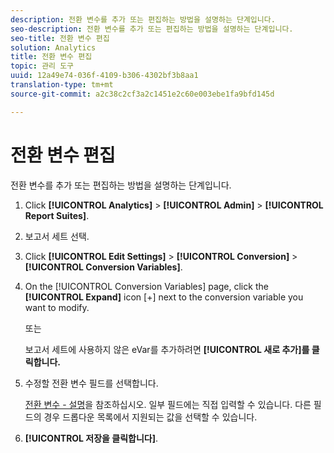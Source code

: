 ```yaml
---
description: 전환 변수를 추가 또는 편집하는 방법을 설명하는 단계입니다.
seo-description: 전환 변수를 추가 또는 편집하는 방법을 설명하는 단계입니다.
seo-title: 전환 변수 편집
solution: Analytics
title: 전환 변수 편집
topic: 관리 도구
uuid: 12a49e74-036f-4109-b306-4302bf3b8aa1
translation-type: tm+mt
source-git-commit: a2c38c2cf3a2c1451e2c60e003ebe1fa9bfd145d

---
```



# 전환 변수 편집

전환 변수를 추가 또는 편집하는 방법을 설명하는 단계입니다.

1. Click **[!UICONTROL Analytics]** &gt; **[!UICONTROL Admin]** &gt; **[!UICONTROL Report Suites]**.
1. 보고서 세트 선택.
1. Click **[!UICONTROL Edit Settings]** &gt; **[!UICONTROL Conversion]** &gt; **[!UICONTROL Conversion Variables]**.
1. On the [!UICONTROL Conversion Variables] page, click the **[!UICONTROL Expand]** icon [+] next to the conversion variable you want to modify.

   또는

   보고서 세트에 사용하지 않은 eVar를 추가하려면 **[!UICONTROL 새로 추가]를 클릭합니다.**
1. 수정할 전환 변수 필드를 선택합니다.

   [전환 변수 - 설명](../../../admin/admin/conversion-var-admin/conversion-var-admin.md#section_7C317BB0287A4B8EB0A1A4ECC40627BF)을 참조하십시오. 일부 필드에는 직접 입력할 수 있습니다. 다른 필드의 경우 드롭다운 목록에서 지원되는 값을 선택할 수 있습니다.
1. **[!UICONTROL 저장을 클릭합니다]**.
